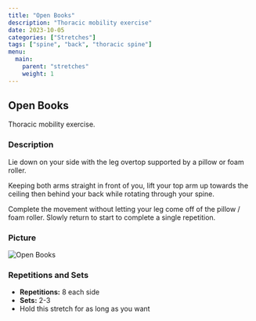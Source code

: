 ```yaml
---
title: "Open Books"
description: "Thoracic mobility exercise"
date: 2023-10-05
categories: ["Stretches"]
tags: ["spine", "back", "thoracic spine"]
menu:
  main:
    parent: "stretches"
    weight: 1
---
```


## Open Books

Thoracic mobility exercise.

### Description

Lie down on your side with the leg overtop supported by a pillow or foam roller. 

Keeping both arms straight in front of you, lift your top arm up towards the ceiling then behind your back while rotating through your spine. 

Complete the movement without letting your leg come off of the pillow / foam roller. Slowly return to start to complete a single repetition.

### Picture

![Open Books](path/to/your/image.jpg)

### Repetitions and Sets

- **Repetitions:** 8 each side
- **Sets:** 2-3
- Hold this stretch for as long as you want